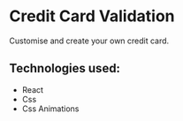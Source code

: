 # Credit Card Validation

Customise and create your own credit card. 

## Technologies used:

- React
- Css
- Css Animations
